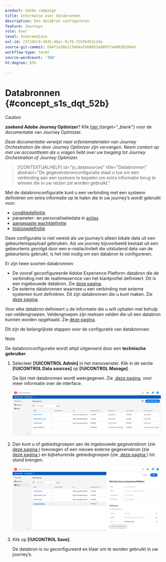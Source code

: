 ```yaml
---
product: adobe campaign
title: Informatie over databronnen
description: Een databron configureren
feature: Journeys
role: User
level: Intermediate
exl-id: 2371d2c9-3035-46ac-9c76-755fb453c24e
source-git-commit: 69471a36b113e04a7bb0953a90977ad4020299e4
workflow-type: tm+mt
source-wordcount: '350'
ht-degree: 63%

---
```


# Databronnen {#concept_s1s_dqt_52b}


>[!CAUTION]
>
>**zoekend Adobe Journey Optimizer**? Klik [&#x200B; hier &#x200B;](https://experienceleague.adobe.com/nl/docs/journey-optimizer/using/ajo-home){target="_blank"} voor de documentatie van Journey Optimizer.
>
>
>_Deze documentatie verwijst naar erfenismaterialen van Journey Orchestration die door Journey Optimizer zijn vervangen. Neem contact op met uw accountteam als u vragen hebt over uw toegang tot Journey Orchestration of Journey Optimizer._



>[!CONTEXTUALHELP]
>id="jo_datasources"
>title="Databronnen"
>abstract="De gegevensbronconfiguratie staat u toe om een verbinding aan een systeem te bepalen om extra informatie terug te winnen die in uw reizen zal worden gebruikt."

Met de databronconfiguratie kunt u een verbinding met een systeem definiëren om extra informatie op te halen die in uw journey’s wordt gebruikt voor:

* [conditiedefinitie](../building-journeys/condition-activity.md)
* parameter- en personalisatiedata in [acties](../action/action.md)
* [aangepaste wachtdefinitie](../building-journeys/wait-activity.md#custom)
* [tijdzonedefinitie](../building-journeys/timezone-management.md)

Deze configuratie is niet vereist als uw journey’s alleen lokale data uit een gebeurtenispayload gebruiken. Als uw journey bijvoorbeeld bestaat uit een gebeurtenis gevolgd door een e-mailactiviteit die uitsluitend data van de gebeurtenis gebruikt, is het niet nodig om een databron te configureren.

Er zijn twee soorten databronnen:

* De vooraf geconfigureerde Adobe Experience Platform-databron die de verbinding met de realtimeservice van het klantprofiel definieert. Dit is een ingebouwde databron. Zie [deze pagina](../datasource/adobe-experience-platform-data-source.md).
* De externe databronnen waarmee u een verbinding met externe systemen kunt definiëren. Dit zijn databronnen die u kunt maken. Zie [deze pagina](../datasource/external-data-sources.md).

Voor elke databron definieert u de informatie die u wilt ophalen met behulp van veldengroepen. Veldengroepen zijn reeksen velden die uit een databron kunnen worden opgehaald. Zie [deze pagina](../datasource/field-groups.md).

Dit zijn de belangrijkste stappen voor de configuratie van databronnen:

>[!NOTE]
>
>De databronconfiguratie wordt altijd uitgevoerd door een **technische gebruiker**.

1. Selecteer **[!UICONTROL Admin]** in het menuvenster. Klik in de sectie **[!UICONTROL Data sources]** op **[!UICONTROL Manage]** .

   De lijst met databronnen wordt weergegeven. Zie [&#x200B; deze pagina &#x200B;](../about/user-interface.md) voor meer informatie over de interface.

   ![](../assets/journey18.png)

1. Dan kunt u of gebiedsgroepen aan de ingebouwde gegevensbron (zie [&#x200B; deze pagina &#x200B;](../datasource/adobe-experience-platform-data-source.md)) toevoegen of een nieuwe externe gegevensbron (zie [&#x200B; deze pagina &#x200B;](../datasource/external-data-sources.md)) en bijbehorende gebiedsgroepen (zie [&#x200B; deze pagina &#x200B;](../datasource/field-groups.md)) tot stand brengen.

   ![](../assets/journey23.png)

1. Klik op **[!UICONTROL Save]**.

   De databron is nu geconfigureerd en klaar om te worden gebruikt in uw journey’s.

